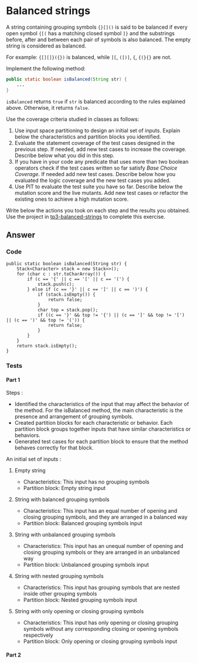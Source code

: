 # Balanced strings

A string containing grouping symbols `{}[]()` is said to be balanced if every open symbol `{[(` has a matching closed symbol `]}` and the substrings before, after and between each pair of symbols is also balanced. The empty string is considered as balanced.

For example: `{[][]}({})` is balanced, while `][`, `([)]`, `{`, `{(}{}` are not.

Implement the following method:

```java
public static boolean isBalanced(String str) {
    ...
}
```

`isBalanced` returns `true` if `str` is balanced according to the rules explained above. Otherwise, it returns `false`.

Use the coverage criteria studied in classes as follows:

1. Use input space partitioning to design an initial set of inputs. Explain below the characteristics and partition blocks you identified.
2. Evaluate the statement coverage of the test cases designed in the previous step. If needed, add new test cases to increase the coverage. Describe below what you did in this step.
3. If you have in your code any predicate that uses more than two boolean operators check if the test cases written so far satisfy *Base Choice Coverage*. If needed add new test cases. Describe below how you evaluated the logic coverage and the new test cases you added.
4. Use PIT to evaluate the test suite you have so far. Describe below the mutation score and the live mutants. Add new test cases or refactor the existing ones to achieve a high mutation score.

Write below the actions you took on each step and the results you obtained.
Use the project in [tp3-balanced-strings](../code/tp3-balanced-strings) to complete this exercise.

## Answer

### Code

```
public static boolean isBalanced(String str) {
    Stack<Character> stack = new Stack<>();
    for (char c : str.toCharArray()) {
        if (c == '{' || c == '[' || c == '(') {
            stack.push(c);
        } else if (c == '}' || c == ']' || c == ')') {
            if (stack.isEmpty()) {
                return false;
            }
            char top = stack.pop();
            if ((c == '}' && top != '{') || (c == ']' && top != '[') || (c == ')' && top != '(')) {
                return false;
            }
        }
    }
    return stack.isEmpty();
}
```


### Tests

#### Part 1

Steps :
- Identified the characteristics of the input that may affect the behavior of the method. For the isBalanced method, the main characteristic is the presence and arrangement of grouping symbols.
- Created partition blocks for each characteristic or behavior. Each partition block groups together inputs that have similar characteristics or behaviors.
- Generated test cases for each partition block to ensure that the method behaves correctly for that block.

An initial set of inputs :
1) Empty string
    - Characteristics: This input has no grouping symbols
    - Partition block: Empty string input

2) String with balanced grouping symbols
    - Characteristics: This input has an equal number of opening and closing grouping symbols, and they are arranged in a balanced way
    - Partition block: Balanced grouping symbols input

3) String with unbalanced grouping symbols
    - Characteristics: This input has an unequal number of opening and closing grouping symbols or they are arranged in an unbalanced way
    - Partition block: Unbalanced grouping symbols input

4) String with nested grouping symbols
    - Characteristics: This input has grouping symbols that are nested inside other grouping symbols
    - Partition block: Nested grouping symbols input

5) String with only opening or closing grouping symbols
    - Characteristics: This input has only opening or closing grouping symbols without any corresponding closing or opening symbols respectively
    - Partition block: Only opening or closing grouping symbols input

#### Part 2
